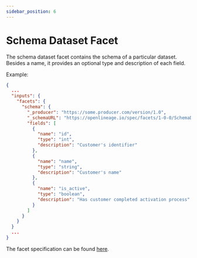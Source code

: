 ```yaml
---
sidebar_position: 6
---
```


# Schema Dataset Facet

The schema dataset facet contains the schema of a particular dataset. 
Besides a name, it provides an optional type and description of each field.


Example:

```json
{
  ...
  "inputs": {
    "facets": {
      "schema": {
        "_producer": "https://some.producer.com/version/1.0",
        "_schemaURL": "https://openlineage.io/spec/facets/1-0-0/SchemaDatasetFacet.json",
        "fields": [
          {
            "name": "id",
            "type": "int",
            "description": "Customer's identifier"
          },
          {
            "name": "name",
            "type": "string",
            "description": "Customer's name"
          },
          {
            "name": "is_active",
            "type": "boolean",
            "description": "Has customer completed activation process"
          }
        ]
      }
    }
  }
  ...
}
```

The facet specification can be found [here](https://openlineage.io/spec/facets/1-0-0/SchemaDatasetFacet.json).